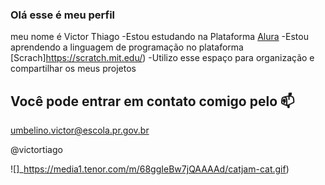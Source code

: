 ### Olá esse é meu perfil

meu nome é Victor Thiago
-Estou estudando na Plataforma [Alura](https://www.alura.com.br/)
-Estou aprendendo a linguagem de programação no plataforma [Scrach]https://scratch.mit.edu/)
-Utilizo esse espaço para organização e compartilhar os meus projetos

## Você pode entrar em contato comigo pelo 📫

umbelino.victor@escola.pr.gov.br


@victortiago

![]_https://media1.tenor.com/m/68ggIeBw7jQAAAAd/catjam-cat.gif)


